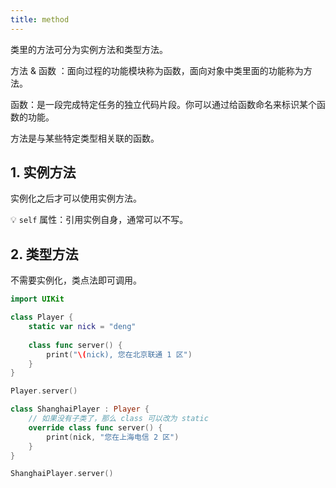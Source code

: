 ```yaml
---
title: method
---
```


类里的方法可分为实例方法和类型方法。

方法 & 函数 ：面向过程的功能模块称为函数，面向对象中类里面的功能称为方法。

函数：是一段完成特定任务的独立代码片段。你可以通过给函数命名来标识某个函数的功能。

方法是与某些特定类型相关联的函数。

## 1. 实例方法

实例化之后才可以使用实例方法。

💡 `self` 属性：引用实例自身，通常可以不写。 

## 2. 类型方法

不需要实例化，类点法即可调用。

```swift
import UIKit

class Player {
    static var nick = "deng"
    
    class func server() {
        print("\(nick), 您在北京联通 1 区")
    }
}

Player.server()

class ShanghaiPlayer : Player {
    // 如果没有子类了，那么 class 可以改为 static
    override class func server() {
        print(nick, "您在上海电信 2 区")
    }
}

ShanghaiPlayer.server()
```

